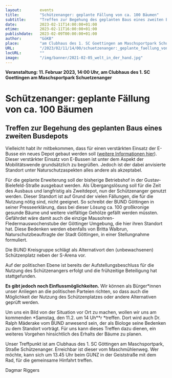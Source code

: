 ```yaml
---
layout:        events
title:         "Schützenanger: geplante Fällung von ca. 100 Bäumen"
subtitle:      "Treffen zur Begehung des geplanten Baus eines zweiten Busdepots"
date:          2023-02-11T14:00:00+01:00
etime:         2023-02-11T16:00:00+01:00
publishdate:   2023-02-09T00:00:00+01:00
author:        "GöKB"
place:         "am Clubhaus des 1. SC Goettingen am Maschsportpark Schuetzenanger"
URL:           "/2023/02/11/14/00/schuetzenanger:_geplante_faellung_von_ca._100_baeumen"
locURL:        ""
image:         "/img/banner/2021-02-05_welt_in_der_hand.jpg"
---
```


**Veranstaltung: 11. Februar 2023, 14:00 Uhr, am Clubhaus des 1. SC Goettingen am Maschsportpark Schuetzenanger**

Schützenanger: geplante Fällung von ca. 100 Bäumen
===========

Treffen zur Begehung des geplanten Baus eines zweiten Busdepots
-----------

Vielleicht habt ihr mitbekommen, dass für einen verstärkten Einsatz der
E-Busse ein neues Depot gebaut werden soll ([weitere Informationen hier](/post/2023-01-26_1802-pm_kein_busdepot_auf_dem_sch%C3%BCtzenanger-bund_kreisgruppe_g%C3%B6ttingen/)). 
Dieser verstärkter Einsatz von
E-Bussen ist unter dem Aspekt der Mobilitätswende grundsätzlich zu
begrüßen. Jedoch ist der dabei anvisierte Standort unter
Naturschutzaspekten alles andere als akzeptabel.

Für die geplante Erweiterung soll der bisherige Betriebshof in der
Gustav-Bielefeld-Straße ausgebaut werden. Als Übergangslösung soll für die
Zeit des Ausbaus und langfristig als Zweitdepot, nun der Schützenanger
genutzt werden. Dieser Standort ist auf Grund der vielen Fällungen, die für
die Nutzung nötig sind, nicht geeignet. So schreibt der BUND Göttingen in
seiner Presseerklärung, dass bei dieser Lösung ca. 100 großkronige gesunde
Bäume und weitere vielfältige Gehölze gefällt werden müssten. Gefährdet
wäre damit auch die einzige Mausohren-Fledermauswochenstube der Göttinger
Umgebung, die hier ihren Standort hat. Diese Bedenken werden ebenfalls von
Britta Walbrun, Naturschutzbeauftragte der Stadt Göttingen, in einer
Stellungnahme formuliert.

Die BUND Kreisgruppe schlägt als Alternativort den (unbewachsenen)
Schützenplatz neben der S-Arena vor.


Auf der politischen Ebene ist bereits der Aufstellungsbeschluss  für die
Nutzung des Schützenangers erfolgt und die frühzeitige Beteiligung hat
stattgefunden.

**Es gibt jedoch noch Einflussmöglichkeiten.** Wir können als Bürger*innen
unser Anliegen an die politischen Parteien richten, so dass auch die
Möglichkeit der Nutzung des Schützenplatzes oder andere Alternativen
geprüft werden.

Um uns ein Bild von der Situation vor Ort zu machen, wollen wir uns am
kommenden *Samstag, den 11.2. um 14 Uh**r *treffen. Dort wird  auch Dr.
Ralph Mäderake vom BUND anwesend sein, der als Biologe seine Bedenken zu
dem Standort vorträgt. Für uns kann dieses Treffen dazu dienen, ein
weiteres Vorgehen hinsichtlich des Erhalts der Bäume zu planen.

Unser Treffpunkt ist am Clubhaus des 1. SC Göttingen am Maschsportpark,
Straße Schützenanger. Erreichbar ist dieser vom Maschmühlenweg. Wer möchte,
kann sich um 13.45 Uhr beim GUNZ in der Geiststraße mit dem Rad, für die
gemeinsame Hinfahrt treffen.

Dagmar Riggers